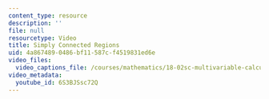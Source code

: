 ```yaml
---
content_type: resource
description: ''
file: null
resourcetype: Video
title: Simply Connected Regions
uid: 4a867489-0486-bf11-587c-f4519831ed6e
video_files:
  video_captions_file: /courses/mathematics/18-02sc-multivariable-calculus-fall-2010/4.-triple-integrals-and-surface-integrals-in-3-space/part-c-line-integrals-and-stokes-theorem/session-94-simply-connected-regions-topology/simply-connected-regions/6S3BJSsc72Q.vtt
video_metadata:
  youtube_id: 6S3BJSsc72Q
---
```

